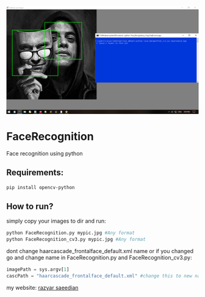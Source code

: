 ![Logo](razyar.png)
# FaceRecognition
Face recognition using python 

## Requirements: 
```bash
pip install opencv-python
```

## How to run?
simply copy your images to dir and run:

```bash
python FaceRecognition.py mypic.jpg #Any format
python FaceRecognition_cv3.py mypic.jpg #Any format
```

dont change haarcascade_frontalface_default.xml name or if you changed go and change name in FaceRecognition.py and FaceRecognition_cv3.py:

```python
imagePath = sys.argv[1]
cascPath = "haarcascade_frontalface_default.xml" #change this to new name
```

my website: [razyar saeedian](https://khoderazyar.ir)



